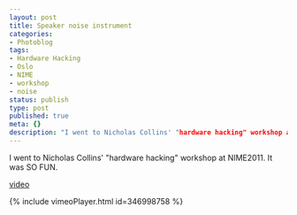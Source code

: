 ```yaml
---
layout: post
title: Speaker noise instrument
categories:
- Photoblog
tags:
- Hardware Hacking
- Oslo
- NIME
- workshop
- noise
status: publish
type: post
published: true
meta: {}
description: "I went to Nicholas Collins' "hardware hacking" workshop at NIME2011. It was SO FUN. video"
---
```


I went to Nicholas Collins' "hardware hacking" workshop at NIME2011. It was SO FUN.

[video](https://vimeo.com/346998758)

{% include vimeoPlayer.html id=346998758 %}
